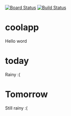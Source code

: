 [![Board Status](https://paolinidesign15.visualstudio.com/3d8001b4-3151-4729-820a-5cba5a47a543/fc381128-7c8d-44f5-b8a6-e5fef53c1376/_apis/work/boardbadge/a8daef09-fe59-4579-9447-0e0ec418e5ee)](https://paolinidesign15.visualstudio.com/3d8001b4-3151-4729-820a-5cba5a47a543/_boards/board/t/fc381128-7c8d-44f5-b8a6-e5fef53c1376/Microsoft.RequirementCategory)
[![Build Status](https://paolinidesign15.visualstudio.com/1ES%20flow/_apis/build/status/paolinidesign.coolapp?branchName=master)](https://paolinidesign15.visualstudio.com/1ES%20flow/_build/latest?definitionId=3&branchName=master)
# coolapp
Hello word
# today
Rainy :(
# Tomorrow
Still rainy :(
